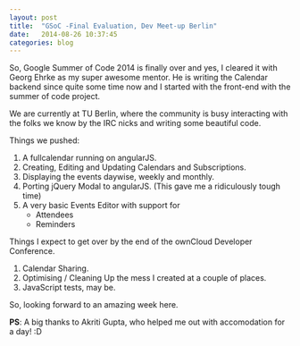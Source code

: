 ```yaml
---
layout: post
title:  "GSoC -Final Evaluation, Dev Meet-up Berlin"
date:   2014-08-26 10:37:45
categories: blog
---
```


So, Google Summer of Code 2014 is finally over and yes, I cleared it with Georg Ehrke as my super awesome mentor. He is writing the Calendar backend since quite some time now and I started with the front-end with the summer of code project.

We are currently at TU Berlin, where the community is busy interacting with the folks we know by the IRC nicks and writing some beautiful code.

Things we pushed:

1. A fullcalendar running on angularJS.
2. Creating, Editing and Updating Calendars and Subscriptions.
3. Displaying the events daywise, weekly and monthly.
4. Porting jQuery Modal to angularJS. (This gave me a ridiculously tough time)
5. A very basic Events Editor with support for
	- Attendees
	- Reminders

Things I expect to get over by the end of the ownCloud Developer Conference.

1. Calendar Sharing.
2. Optimising / Cleaning Up the mess I created at a couple of places.
3. JavaScript tests, may be.

So, looking forward to an amazing week here.

**PS**: A big thanks to Akriti Gupta, who helped me out with accomodation for a day! :D

